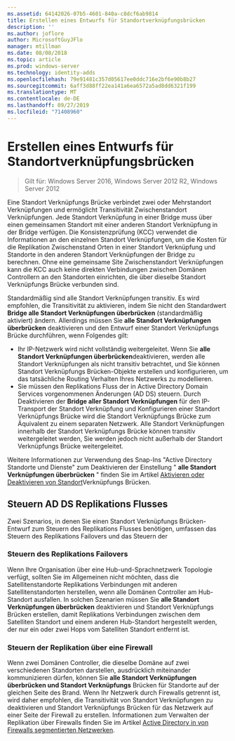 ```yaml
---
ms.assetid: 64142026-07b5-4601-840a-c8dcf6ab9814
title: Erstellen eines Entwurfs für Standortverknüpfungsbrücken
description: ''
ms.author: joflore
author: MicrosoftGuyJFlo
manager: mtillman
ms.date: 08/08/2018
ms.topic: article
ms.prod: windows-server
ms.technology: identity-adds
ms.openlocfilehash: 79e91481c357d05617ee0ddc716e2bf6e90b8b27
ms.sourcegitcommit: 6aff3d88ff22ea141a6ea6572a5ad8dd6321f199
ms.translationtype: MT
ms.contentlocale: de-DE
ms.lasthandoff: 09/27/2019
ms.locfileid: "71408960"
---
```

# <a name="creating-a-site-link-bridge-design"></a>Erstellen eines Entwurfs für Standortverknüpfungsbrücken

>Gilt für: Windows Server 2016, Windows Server 2012 R2, Windows Server 2012

Eine Standort Verknüpfungs Brücke verbindet zwei oder Mehrstandort Verknüpfungen und ermöglicht Transitivität Zwischenstandort Verknüpfungen. Jede Standort Verknüpfung in einer Bridge muss über einen gemeinsamen Standort mit einer anderen Standort Verknüpfung in der Bridge verfügen. Die Konsistenzprüfung (KCC) verwendet die Informationen an den einzelnen Standort Verknüpfungen, um die Kosten für die Replikation Zwischenstand Orten in einer Standort Verknüpfung und Standorte in den anderen Standort Verknüpfungen der Bridge zu berechnen. Ohne eine gemeinsame Site Zwischenstandort Verknüpfungen kann die KCC auch keine direkten Verbindungen zwischen Domänen Controllern an den Standorten einrichten, die über dieselbe Standort Verknüpfungs Brücke verbunden sind.  
  
Standardmäßig sind alle Standort Verknüpfungen transitiv. Es wird empfohlen, die Transitivität zu aktivieren, indem Sie nicht den Standardwert **Bridge alle Standort Verknüpfungen überbrücken** (standardmäßig aktiviert) ändern. Allerdings müssen Sie **alle Standort Verknüpfungen überbrücken** deaktivieren und den Entwurf einer Standort Verknüpfungs Brücke durchführen, wenn Folgendes gilt:  

- Ihr IP-Netzwerk wird nicht vollständig weitergeleitet. Wenn Sie **alle Standort Verknüpfungen überbrücken**deaktivieren, werden alle Standort Verknüpfungen als nicht transitiv betrachtet, und Sie können Standort Verknüpfungs Brücken-Objekte erstellen und konfigurieren, um das tatsächliche Routing Verhalten Ihres Netzwerks zu modellieren.  
- Sie müssen den Replikations Fluss der in Active Directory Domain Services vorgenommenen Änderungen (AD DS) steuern. Durch Deaktivieren der **Bridge aller Standort Verknüpfungen** für den IP-Transport der Standort Verknüpfung und Konfigurieren einer Standort Verknüpfungs Brücke wird die Standort Verknüpfungs Brücke zum Äquivalent zu einem separaten Netzwerk. Alle Standort Verknüpfungen innerhalb der Standort Verknüpfungs Brücke können transitiv weitergeleitet werden, Sie werden jedoch nicht außerhalb der Standort Verknüpfungs Brücke weitergeleitet.  

Weitere Informationen zur Verwendung des Snap-Ins "Active Directory Standorte und Dienste" zum Deaktivieren der Einstellung " **alle Standort Verknüpfungen überbrücken** " finden Sie im Artikel [Aktivieren oder Deaktivieren von Standort](https://go.microsoft.com/fwlink/?LinkId=107073)Verknüpfungs Brücken.  
  
## <a name="controlling-ad-ds-replication-flow"></a>Steuern AD DS Replikations Flusses

Zwei Szenarios, in denen Sie einen Standort Verknüpfungs Brücken-Entwurf zum Steuern des Replikations Flusses benötigen, umfassen das Steuern des Replikations Failovers und das Steuern der  
  
### <a name="controlling-replication-failover"></a>Steuern des Replikations Failovers

Wenn Ihre Organisation über eine Hub-und-Sprachnetzwerk Topologie verfügt, sollten Sie im Allgemeinen nicht möchten, dass die Satellitenstandorte Replikations Verbindungen mit anderen Satellitenstandorten herstellen, wenn alle Domänen Controller am Hub-Standort ausfallen. In solchen Szenarien müssen Sie **alle Standort Verknüpfungen überbrücken** deaktivieren und Standort Verknüpfungs Brücken erstellen, damit Replikations Verbindungen zwischen dem Satelliten Standort und einem anderen Hub-Standort hergestellt werden, der nur ein oder zwei Hops vom Satelliten Standort entfernt ist.  
  
### <a name="controlling-replication-through-a-firewall"></a>Steuern der Replikation über eine Firewall

Wenn zwei Domänen Controller, die dieselbe Domäne auf zwei verschiedenen Standorten darstellen, ausdrücklich miteinander kommunizieren dürfen, können Sie **alle Standort Verknüpfungen überbrücken und Standort Verknüpfungs** Brücken für Standorte auf der gleichen Seite des Brand. Wenn Ihr Netzwerk durch Firewalls getrennt ist, wird daher empfohlen, die Transitivität von Standort Verknüpfungen zu deaktivieren und Standort Verknüpfungs Brücken für das Netzwerk auf einer Seite der Firewall zu erstellen. Informationen zum Verwalten der Replikation über Firewalls finden Sie im Artikel [Active Directory in von Firewalls segmentierten Netzwerken](https://go.microsoft.com/fwlink/?LinkId=107074).

